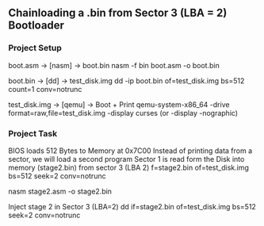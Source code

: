 ## Chainloading a .bin from Sector 3 (LBA = 2) Bootloader

### Project Setup

boot.asm        ->  [nasm]  ->  boot.bin
nasm -f bin boot.asm -o boot.bin

boot.bin        ->  [dd]    ->  test_disk.img
dd -ip boot.bin of=test_disk.img bs=512 count=1 conv=notrunc

test_disk.img   ->  [qemu]  ->  Boot + Print
qemu-system-x86_64 -drive format=raw,file=test_disk.img -display curses 
(or -display -nographic)

### Project Task

BIOS loads 512 Bytes to Memory at 0x7C00
Instead of printing data from a sector, we will load a second program
Sector 1 is read form the Disk into memory
(stage2.bin) from sector 3 (LBA 2)
f=stage2.bin of=test_disk.img bs=512 seek=2 conv=notrunc


nasm stage2.asm -o stage2.bin

Inject stage 2 in Sector 3 (LBA=2)
dd if=stage2.bin of=test_disk.img bs=512 seek=2 conv=notrunc

